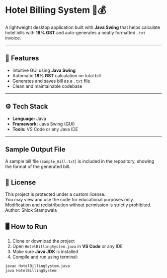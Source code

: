 # Hotel Billing System 🏨💰

A lightweight desktop application built with **Java Swing** that helps calculate hotel bills with **18% GST** and auto-generates a neatly formatted `.txt` invoice.

---

## 🚀 Features

- Intuitive GUI using **Java Swing**
- Automatic **18% GST** calculation on total bill
- Generates and saves bill as a `.txt` file
- Clean and maintainable codebase

---

## ⚙️ Tech Stack

- **Language:** Java  
- **Framework:** Java Swing (GUI)  
- **Tools:** VS Code or any Java IDE

---

## Sample Output File

A sample bill file (`Sample_Bill.txt`) is included in the repository, showing the format of the generated bill.

## 📄 License

This project is protected under a custom license.  
You may view and use the code for educational purposes only.  
Modification and redistribution without permission is strictly prohibited.  
Author: Shlok Stampwala

## 🖥️ How to Run

1. Clone or download the project
2. Open `HotelBillingSystem.java` in **VS Code** or any IDE
3. Make sure **Java JDK** is installed
4. Compile and run using terminal:

```bash
javac HotelBillingSystem.java
java HotelBillingSystem


